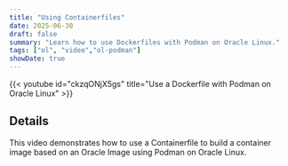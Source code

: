 ```yaml
---
title: "Using Containerfiles"
date: 2025-06-30
draft: false
summary: "Learn how to use Dockerfiles with Podman on Oracle Linux."
tags: ["ol", "video","ol-podman"]
showDate: true
---
```


{{< youtube id="ckzqONjX5gs" title="Use a Dockerfile with Podman on Oracle Linux" >}}

## Details

This video demonstrates how to use a Containerfile to build a container image based on an Oracle Image using Podman on Oracle Linux.
